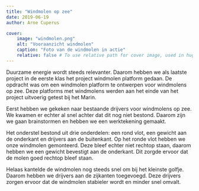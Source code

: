 ```yaml
---
title: "Windmolen op zee"
date: 2019-06-19
author: Arne Cuperus

cover:
    image: "windmolen.png"
    alt: "Vooraanzicht windmolen"
    caption: "Foto van de windmolen in actie"
    relative: false # To use relative path for cover image, used in hugo Page-bundles
---
```


Duurzame energie wordt steeds relevanter. Daarom hebben we als laatste project in de eerste klas het project windmolen platform gedaan. De opdracht was om een windmolen platform te ontwerpen voor windmolens op zee. Deze platforms met windmolens werden aan het einde van het project uitvoerig getest bij het Marin.

Eerst hebben we gekeken naar bestaande drijvers voor windmolens op zee. We kwamen er echter al snel achter dat dit nog niet bestond. Daarom zijn we gaan brainstormen en hebben we een werktekening gemaakt.

Het onderstel bestond uit drie onderdelen: een rond vlot, een gewicht aan de onderkant en drijvers aan de buitenkant. Op het ronde vlot hebben we onze windmolen gemonteerd. Deze bleef echter niet rechtop staan, daarom hebben we een gewicht bevestigt aan de onderkant. Dit zorgde ervoor dat de molen goed rechtop bleef staan.

Helaas kantelde de windmolen nog steeds snel om bij het kleinste golfje. Daarom hebben we drijvers aan de zijkanten toegevoegd. Deze drijvers zorgen ervoor dat de windmolen stabieler wordt en minder snel omvalt.